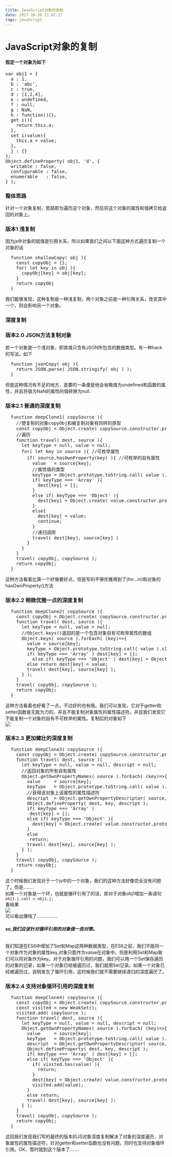```yaml
---
title: JavaScript对象的复制
date: 2017-10-30 21:07:17
tags: javaScript
---
```

# JavaScript对象的复制

#### 假定一个对象为如下
<pre>
var obj1 = {
  a : 1,
  b : 'abc',
  c : true,
  d : [1,2,4],
  e : undefined,
  f : null,
  g : NaN,
  h : function(){},
  get i(){
  	return this.a;
  },
  set i(value){
    this.a = value;
  },
  j : {}
};
Object.defineProperty( obj1, 'd', {
  writable : false,
  configurable : false,
  enumerable   : false,	
} );
</pre>

### 整体思路
针对一个对象复制，思路即为遍历这个对象，然后将这个对象的属性和值拷贝给返回的对象上。

### 版本1 浅复制
因为js中对象的赋值是引用关系，所以如果我们之间以下面这种方式遍历复制一个对象的话
<pre>
  function shallowCopy( obj ){
    const copyObj = {};
    for( let key in obj ){
      copyObj[key] = obj[key];
    }
    return copyObj
  } 
</pre>
我们能够发现，这种复制是一种浅复制，两个对象之前是一种引用关系，改变其中一个，则会影响另一个对象。

### 深度复制
### 版本2.0 JSON方法复制对象
若一个对象是一个浅对象，即其值只含有JSON所包含的数据类型。有一种hack的写法。如下
<pre>
  function jsonCopy( obj ){
    return JSON.parse( JSON.stringify( obj ) );
  }
</pre>
但是这种情况有不足的地方，首要的一条便是他会省略值为undefined和函数的属性，并且将值为NaN的属性的值转换为null.

### 版本2.1 普通的深度复制
<pre>
  function deepClone1( copySource ){
    //使复制的对象copyObj和被复制对象有同样的原型
    const copyObj = Object.create( copySource.constructor.prototype );
    //遍历	
    function travel( dest, source ){  
      let keyType = null, value = null;
      for( let key in source ){ //可枚举属性
        if( source.hasOwnProperty(key) ){ //可枚举的自有属性
      	  value   = source[key];
          //属性值的类型
          keyType = Object.prototype.toString.call( value ).slice( 8, -1 );
          if( keyType === 'Array' ){
            dest[key] = [];
          }
          else if( keyType === 'Object' ){
            dest[key] = Object.create( value.constructor.prototype );
          }
          else{
            dest[key] = value;
            continue;
          }
          //递归调用
          travel( dest[key], source[key] )
        }
      }
    }
    travel( copyObj, copySource );
    return copyObj;
  }
</pre>  
这种方法看着比第一个好像要好点，但是写的不够优雅用到了(for...in)和对象的hasOwnProperty()方法  

### 版本2.2 稍微优雅一点的深度复制
<pre>
  function deepClone2( copySource ){
    const copyObj = Object.create( copySource.constructor.prototype );
    function travel( dest, source ){
      let keyType = null, value = null;
      //Object.keys()返回的是一个包含对象自有可枚举属性的数组
      Object.keys( source ).forEach( (key)=>{
        value = source[key];
        keyType = Object.prototype.toString.call( value ).slice( 8, -1 );
        if( keyType === 'Array' ) dest[key] = [];
          else if( keyType === 'Object' ) dest[key] = Object.create( value.constructor.prototype );
        else return dest[key] = value;
        travel( dest[key], source[key] );
      } );
    }
    travel( copyObj, copySource );
    return copyObj;
  }
</pre>
这种方法看着也好看了一点，不过好的也有限。我们可以发现，它对于getter和setter函数是无能为力的，并且不能复制对象属性的属性描述符。并且我们发现它不能复制一个对象的自有不可枚举的属性。复制后的对象如下<br />![](https://i.imgur.com/SVIFrR5.png)

### 版本2.3 更加健壮的深度复制
<pre>
  function deepClone3( copySource ){
    const copyObj = Object.create( copySource.constructor.prototype );
    function travel( dest, source ){
      let keyType = null, value = null, descript = null;
      //返回对象的所有自有属性
      Object.getOwnPropertyNames( source ).forEach( (key)=>{
        value     = source[key];
        keyType   = Object.prototype.toString.call( value ).slice( 8, -1 );
        //获得该对象上该属性的属性描述符
        descript  = Object.getOwnPropertyDescriptor( source, key );
        Object.defineProperty( dest, key, descript );
        if( keyType === 'Array' ) 
         dest[key] = [];
        else if( keyType === 'Object' ){
          dest[key] = Object.create( value.constructor.prototype );
        }
        else 
         return;
        travel( dest[key], source[key] );
      } );
    }
    travel( copyObj, copySource );
    return copyObj;	  
  }
</pre>
这个时候我们发现对于一个js中的一个对象，我们的这种方法好像完全没有问题了。但是........<br />
如果一个对象是一个环，也就是循环引用了的话，即对于对象obj1增加一条语句
`obj1.j.call = obj1.j;`<br />
看结果<br />
![](https://i.imgur.com/djVLXAI.png)<br />可以看出爆栈了................

###### **so,我们应该针对循环引用的对象做一些对策。**
我们知道在ES6中增加了Set和Map这两种数据类型，在ES6之前，我们不能将一个对象作为对象的属性key,对象只能作为value在对象中。但是利用Set和Map我们可以将对象作为key。对于对象循环引用的问题，我们可以用一个Set保存遍历的对象的记录，如果一个对象已经被遍历过，我们就用Set记录。如果一个对象已经被遍历过，说明发生了循环引用，这时候我们就不需要继续递归的深度遍历了。

### 版本2.4 支持对象循环引用的深度复制
<pre>
  function deepClone4( copySource ){
    const copyObj = Object.create( copySource.constructor.prototype );
    const visited = new WeakSet();
    visited.add( copySource );
    function travel( dest, source ){
      let keyType = null, value = null, descript = null;
      Object.getOwnPropertyNames( source ).forEach( (key)=>{
        value     = source[key];
        keyType   = Object.prototype.toString.call( value ).slice( 8, -1 );
        descript  = Object.getOwnPropertyDescriptor( source, key );
        Object.defineProperty( dest, key, descript );
        if( keyType === 'Array' ) dest[key] = [];
        else if( keyType === 'Object' ){
      	  if( visited.has(value) ){
      	    return;
      	  }
      	  dest[key] = Object.create( value.constructor.prototype );
      	  visited.add(value);
        }
        else return;
        travel( dest[key], source[key] );
  	  } );
    }
    travel( copyObj, copySource );
    return copyObj;	
  }
</pre>
这回我们发现我们写的最终的版本的JS对象深度复制解决了对象的深度遍历，对象属性的属性描述符，针对getter和setter函数也没有问题，同时也支持对象循环引用。OK，暂时就到这个版本了.......